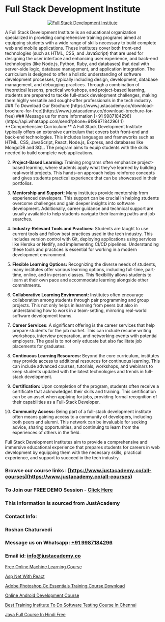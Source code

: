 # Full Stack Development Institute

<p align="center">
  <a href="https://justacademy.co/program-detail/full-stack-web-development">
    <img src="https://justacademy.co/storage2/program_images/1704700371.webp" alt="Full Stack Development Institute">
  </a>
</p>
A Full Stack Development Institute is an educational organization specialized in providing comprehensive training programs aimed at equipping students with a wide range of skills necessary to build complete web and mobile applications. These institutes cover both front-end technologies (such as HTML, CSS, and JavaScript) that are used for designing the user interface and enhancing user experience, and back-end technologies (like Node.js, Python, Ruby, and databases) that deal with server-side logic, database management, and application integration. The curriculum is designed to offer a holistic understanding of software development processes, typically including design, development, database management, and debugging practices. Through a combination of theoretical lessons, practical workshops, and project-based learning, students are prepared to tackle full-stack development challenges, making them highly versatile and sought-after professionals in the tech industry.
### To Download Our Brochure [https://www.justacademy.co/download-brochure-for-free](https://www.justacademy.co/download-brochure-for-free)
### Message us for more information [+91 9987184296](https://api.whatsapp.com/send?phone=919987184296)
1) **Comprehensive Curriculum:** A Full Stack Development Institute typically offers an extensive curriculum that covers both front-end and back-end technologies. This includes languages and frameworks such as HTML, CSS, JavaScript, React, Node.js, Express, and databases like MongoDB and SQL. The program aims to equip students with the skills needed to build complete web applications.

2) **Project-Based Learning:** Training programs often emphasize project-based learning, where students apply what they've learned by building real-world projects. This hands-on approach helps reinforce concepts and gives students practical experience that can be showcased in their portfolios.

3) **Mentorship and Support:** Many institutes provide mentorship from experienced developers. This support can be crucial in helping students overcome challenges and gain deeper insights into software development. Additionally, career guidance and technical support are usually available to help students navigate their learning paths and job searches.

4) **Industry-Relevant Tools and Practices:** Students are taught to use current tools and follow best practices used in the tech industry. This includes version control with Git, deploying applications using services like Heroku or Netlify, and implementing CI/CD pipelines. Understanding these tools and practices is essential for working in a modern development environment.

5) **Flexible Learning Options:** Recognizing the diverse needs of students, many institutes offer various learning options, including full-time, part-time, online, and in-person classes. This flexibility allows students to learn at their own pace and accommodate learning alongside other commitments.

6) **Collaborative Learning Environment:** Institutes often encourage collaboration among students through pair programming and group projects. This not only helps in learning from peers but also in understanding how to work in a team-setting, mirroring real-world software development teams.

7) **Career Services:** A significant offering is the career services that help prepare students for the job market. This can include resume writing workshops, interview preparation, and networking events with potential employers. The goal is to not only educate but also facilitate job placements for graduates.

8) **Continuous Learning Resources:** Beyond the core curriculum, institutes may provide access to additional resources for continuous learning. This can include advanced courses, tutorials, workshops, and webinars to keep students updated with the latest technologies and trends in full-stack development.

9) **Certification:** Upon completion of the program, students often receive a certificate that acknowledges their skills and training. This certification can be an asset when applying for jobs, providing formal recognition of their capabilities as a Full-Stack Developer.

10) **Community Access:** Being part of a full-stack development institute often means gaining access to a community of developers, including both peers and alumni. This network can be invaluable for seeking advice, sharing opportunities, and continuing to learn from the experiences of others in the field.

Full Stack Development Institutes aim to provide a comprehensive and immersive educational experience that prepares students for careers in web development by equipping them with the necessary skills, practical experience, and support to succeed in the tech industry.

### Browse our course links : [https://www.justacademy.co/all-courses](https://www.justacademy.co/all-courses) 
### To Join our FREE DEMO Session - [Click Here](https://www.justacademy.co/register-for-course-demo)


### This information is sourced from JustAcademy
### Contact Info:
### Roshan Chaturvedi
### Message us on Whatsapp: [+91 9987184296](https://api.whatsapp.com/send?phone=919987184296)
### Email id: [info@justacademy.co](mailto:info@justacademy.co)
                
[Free Online Machine Learning Course](https://www.linkedin.com/pulse/free-online-machine-learning-course-justacademy-pune-bmssc?trackingId=07KImj5RvtQDBVKsyJWnQA%3D%3D&lipi=urn%3Ali%3Apage%3Ad_flagship3_company_admin%3BdDdMc5iZRQyVFQUn28yu5g%3D%3D)

[Asp Net With React](https://www.linkedin.com/pulse/asp-net-react-justacademy-portland-us4wf?trackingId=1unlKYXohOV196eAl9g1Fg%3D%3D&lipi=urn%3Ali%3Apage%3Ad_flagship3_company_admin%3B4wvQoxRzQS6F4YizGcy96A%3D%3D)

[Adobe Photoshop Cc Essentials Training Course Download](https://medium.com/@mistersumit961/adobe-photoshop-cc-essentials-training-course-download-e54539ac025d)

[Online Android Development Course](https://medium.com/@justacademytraining/online-android-development-course-415795dbb304)

[Best Training Institute To Do Software Testing Course In Chennai](https://justacademyin.github.io/justacademy/best-training-institute-to-do-software-testing-course-in-chennai)

[Java Full Course In Hindi Free](https://justacademyin.github.io/justacademy/java-full-course-in-hindi-free)

